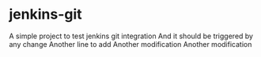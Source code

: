 # jenkins-git

A simple project to test jenkins git integration
And it should be triggered by any change
Another line to add
Another modification
Another modification
